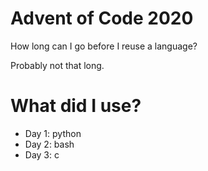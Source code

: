# Advent of Code 2020

How long can I go before I reuse a language?

Probably not that long.


# What did I use?
- Day 1: python
- Day 2: bash
- Day 3: c

